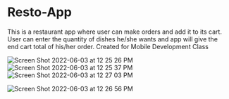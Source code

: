 # Resto-App

This is a restaurant app where user can make orders and add it to its cart.
User can enter the quantity of dishes he/she wants and app will give the end cart total of his/her order.
Created for Mobile Development Class

![Screen Shot 2022-06-03 at 12 25 26 PM](https://user-images.githubusercontent.com/41168858/171906962-b2fed1e5-a8ba-4ba4-bb12-33ba7268b4f7.png)
![Screen Shot 2022-06-03 at 12 25 37 PM](https://user-images.githubusercontent.com/41168858/171906975-1ce74b23-ec85-4d36-a696-2f42933f601b.png)
![Screen Shot 2022-06-03 at 12 27 03 PM](https://user-images.githubusercontent.com/41168858/171907001-770177d7-4143-41fa-9c33-84ea1b5d54d3.png)

![Screen Shot 2022-06-03 at 12 26 56 PM](https://user-images.githubusercontent.com/41168858/171906980-f07070be-c097-4e82-84b8-ec47a4f8ad94.png)

